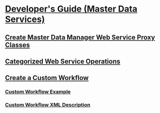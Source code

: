 # [Developer's Guide (Master Data Services)](../develop/master-data-services-developer-documentation.md)
## [Create Master Data Manager Web Service Proxy Classes](../develop/create-master-data-manager-web-service-proxy-classes.md)
## [Categorized Web Service Operations](../master-data-services-installation-and-configuration.md)
## [Create a Custom Workflow](../develop/create-a-custom-workflow-master-data-services.md)
### [Custom Workflow Example](../develop/create-a-custom-workflow-example.md)
### [Custom Workflow XML Description](../develop/create-a-custom-workflow-xml-description.md)
